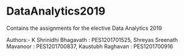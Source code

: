 # DataAnalytics2019
Contains the assignments for the elective Data Analytics 2019

Authors:-
K Shrinidhi Bhagavath : PES1201701525, Shreyas Sreenath Mavanoor : PES1201700837, Kaustubh Raghavan : PES1201700916
